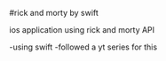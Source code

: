 #rick and morty by swift

ios application using rick and morty API

-using swift
-followed a yt series for this
